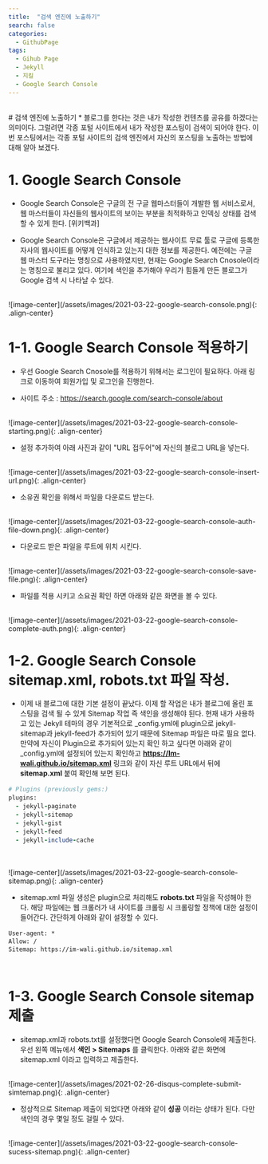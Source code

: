 ```yaml
---
title:  "검색 엔진에 노출하기"
search: false
categories:
  - GithubPage
tags:
  - Gihub Page
  - Jekyll
  - 지킬
  - Google Search Console
---
```

<br/>
# 검색 엔진에 노출하기
  * 블로그를 한다는 것은 내가 작성한 컨텐츠를 공유를 하겠다는 의미이다. 그럴려면 각종 포털 사이트에서 내가 작성한 포스팅이 검색이 되어야 한다. 이번 포스팅에서는 각종 포털 사이트의 검색 엔진에서 자신의 포스팅을 노출하는 방법에 대해 알아 보겠다.

# 1. Google Search Console

  * Google Search Console은 구글의 전 구글 웹마스터들이 개발한 웹 서비스로서, 웹 마스터들이 자신들의 웹사이트의 보이는 부분을 최적화하고 인덱싱 상태를 검색할 수 있게 한다. [위키백과]

  * Google Search Console은 구글에서 제공하는 웹사이트 무료 툴로 구글에 등록한 자사의 웹사이트를 어떻게 인식하고 있는지 대한 정보를 제공한다. 예전에는 구글 웹 마스터 도구라는 명칭으로 사용하였지만, 현재는 Google Search Cnosole이라는 명칭으로 불리고 있다. 여기에 색인을 추가해야 우리가 힘들게 만든 블로그가 Google 검색 시 나타날 수 있다.


  <br/>
  ![image-center](/assets/images/2021-03-22-google-search-console.png){: .align-center}

# 1-1. Google Search Console 적용하기
 * 우선 Google Search Cnosole를 적용하기 위해서는 로그인이 필요하다. 아래 링크로 이동하여 회원가입 및 로그인을 진행한다.

 * 사이트 주소 : <a href="https://search.google.com/search-console/about" target="_blank">https://search.google.com/search-console/about</a>

 <br/>
![image-center](/assets/images/2021-03-22-google-search-console-starting.png){: .align-center}

 * 설정 추가하여 아래 사진과 같이 "URL 접두어"에 자신의 블로그 URL을 넣는다.
 <br/>
 ![image-center](/assets/images/2021-03-22-google-search-console-insert-url.png){: .align-center}


  * 소유권 확인을 위해서 파일을 다운로드 받는다.
  <br/>
  ![image-center](/assets/images/2021-03-22-google-search-console-auth-file-down.png){: .align-center}

  * 다운로드 받은 파일을 루트에 위치 시킨다.
  <br/>
  ![image-center](/assets/images/2021-03-22-google-search-console-save-file.png){: .align-center}


  * 파일를 적용 시키고 소요권 확인 하면 아래와 같은 화면을 볼 수 있다.
  <br/>
  ![image-center](/assets/images/2021-03-22-google-search-console-complete-auth.png){: .align-center}

# 1-2. Google Search Console sitemap.xml, robots.txt 파일 작성.

  * 이제 내 블로그에 대한 기본 설정이 끝났다. 이제 할 작업은 내가 블로그에 올린 포스팅을 검색 될 수 있게 Sitemap 작업 즉 색인을 생성해야 된다. 현재 내가 사용하고 있는 Jekyll 테마의 경우 기본적으로 _config.yml에 plugin으로 jekyll-sitemap과 jekyll-feed가 추가되어 있기 때문에 Sitemap 파일은 따로 필요 없다. 만약에 자신이 Plugin으로 추가되어 있는지 확인 하고 싶다면 아래와 같이 _config.yml에 설정되어 있는지 확인하고 **https://Im-wali.github.io/sitemap.xml** 링크와 같이 자신 루트 URL에서 뒤에 **sitemap.xml** 붙여 확인해 보면 된다.  

  ```ruby
  # Plugins (previously gems:)
  plugins:
    - jekyll-paginate
    - jekyll-sitemap
    - jekyll-gist
    - jekyll-feed
    - jekyll-include-cache
  ```
  <br/>

  <br/>
  ![image-center](/assets/images/2021-03-22-google-search-console-sitemap.png){: .align-center}

  * sitemap.xml 파일 생성은 plugin으로 처리해도 **robots.txt** 파일을 작성해야 한다. 해당 파일에는 웹 크롤러가 내 사이트를 크롤링 시 크롤링할 정책에 대한 설정이 들어간다.
  간단하게 아래와 같이 설정할 수 있다.

  ```Text
  User-agent: *
  Allow: /
  Sitemap: https://im-wali.github.io/sitemap.xml
  ```
  <br/>

# 1-3. Google Search Console sitemap 제출

  * sitemap.xml과 robots.txt를 설정했다면 Google Search Console에 제출한다.
  우선 왼쪽 메뉴에서 **색인 > Sitemaps** 를 클릭한다. 아래와 같은 화면에 sitemap.xml 이라고 입력하고 제출한다.
  <br/>
  ![image-center](/assets/images/2021-02-26-disqus-complete-submit-simtemap.png){: .align-center}

  * 정상적으로 Sitemap 제출이 되었다면 아래와 같이 **성공** 이라는 상태가 된다. 다만 색인의 경우 몇일 정도 걸릴 수 있다.

  <br/>
  ![image-center](/assets/images/2021-03-22-google-search-console-sucess-sitemap.png){: .align-center}
